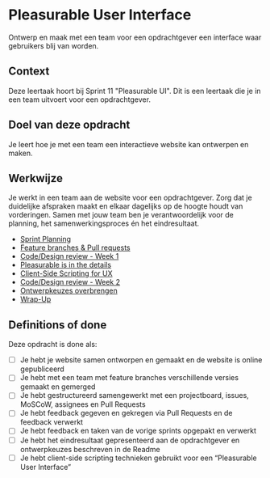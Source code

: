 # Pleasurable User Interface

Ontwerp en maak met een team voor een opdrachtgever een interface waar gebruikers blij van worden.

## Context
Deze leertaak hoort bij Sprint 11 "Pleasurable UI". Dit is een leertaak die je in een team uitvoert voor een opdrachtgever.

## Doel van deze opdracht
Je leert hoe je met een team een interactieve website kan ontwerpen en maken.

## Werkwijze
Je werkt in een team aan de website voor een opdrachtgever. 
Zorg dat je duidelijke afspraken maakt en elkaar dagelijks op de hoogte houdt van vorderingen. Samen met jouw team ben je verantwoordelijk voor de planning, het samenwerkingsproces én het eindresultaat.


- [Sprint Planning](sprint-planning.md)
- [Feature branches & Pull requests](feature-branches-en-pull-requests.md)
- [Code/Design review - Week 1](code-design-review-week-1.md)
- [Pleasurable is in the details](pleasurable-is-in-the-details.md)
- [Client-Side Scripting for UX](client-side-scripting-for-ux.md)
- [Code/Design review - Week 2](code-design-review-week-2.md)
- [Ontwerpkeuzes overbrengen](ontwerpkeuzes.md)
- [Wrap-Up](wrap-up.md)

## Definitions of done

Deze opdracht is done als:

- [ ] Je hebt je website samen ontworpen en gemaakt en de website is online gepubliceerd
- [ ] Je hebt met een team met feature branches verschillende versies gemaakt en gemerged
- [ ] Je hebt gestructureerd samengewerkt met een projectboard, issues, MoSCoW, assignees en Pull Requests
- [ ] Je hebt feedback gegeven en gekregen via Pull Requests en de feedback verwerkt
- [ ] Je hebt feedback en taken van de vorige sprints opgepakt en verwerkt
- [ ] Je hebt het eindresultaat gepresenteerd aan de opdrachtgever en ontwerpkeuzes beschreven in de Readme
- [ ] Je hebt client-side scripting technieken gebruikt voor een “Pleasurable User Interface”
